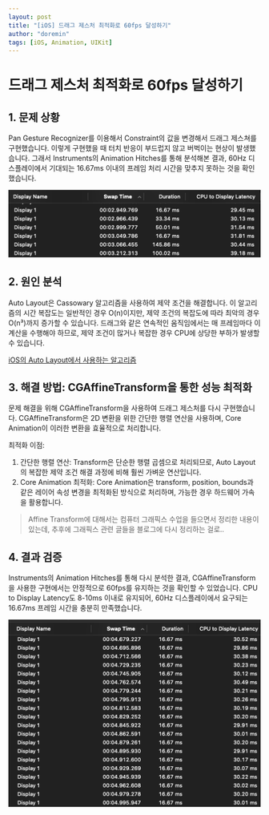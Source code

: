 ```yaml
---
layout: post
title: "[iOS] 드래그 제스처 최적화로 60fps 달성하기"
author: "doremin"
tags: [iOS, Animation, UIKit]
---
```


# 드래그 제스처 최적화로 60fps 달성하기

## 1. 문제 상황

Pan Gesture Recognizer를 이용해서 Constraint의 값을 변경해서 드래그 제스쳐를 구현했습니다. 이렇게 구현했을 때 터치 반응이 부드럽지 않고 버벅이는 현상이 발생했습니다.
그래서 Instruments의 Animation Hitches를 통해 분석해본 결과, 60Hz 디스플레이에서 기대되는 16.67ms 이내의 프레임 처리 시간을 맞추지 못하는 것을 확인했습니다.

![Analyze](/assets/images/2024-12-18/image.png)

## 2. 원인 분석

Auto Layout은 Cassowary 알고리즘을 사용하여 제약 조건을 해결합니다. 이 알고리즘의 시간 복잡도는 일반적인 경우 O(n)이지만, 제약 조건의 복잡도에 따라 최악의 경우 O(n³)까지 증가할 수 있습니다.
드래그와 같은 연속적인 움직임에서는 매 프레임마다 이 계산을 수행해야 하므로, 제약 조건이 많거나 복잡한 경우 CPU에 상당한 부하가 발생할 수 있습니다.

[iOS의 Auto Layout에서 사용하는 알고리즘](https://constraints.cs.washington.edu/cassowary/)

## 3. 해결 방법: CGAffineTransform을 통한 성능 최적화

문제 해결을 위해 CGAffineTransform을 사용하여 드래그 제스처를 다시 구현했습니다. CGAffineTransform은 2D 변환을 위한 간단한 행렬 연산을 사용하며, Core Animation이 이러한 변환을 효율적으로 처리합니다.

최적화 이점:

1. 간단한 행렬 연산: Transform은 단순한 행렬 곱셈으로 처리되므로, Auto Layout의 복잡한 제약 조건 해결 과정에 비해 훨씬 가벼운 연산입니다.
2. Core Animation 최적화: Core Animation은 transform, position, bounds과 같은 레이어 속성 변경을 최적화된 방식으로 처리하며, 가능한 경우 하드웨어 가속을 활용합니다.

> Affine Transform에 대해서는 컴퓨터 그래픽스 수업을 들으면서 정리한 내용이 있는데, 추후에 그래픽스 관련 글들을 블로그에 다시 정리하는 걸로..

## 4. 결과 검증

Instruments의 Animation Hitches를 통해 다시 분석한 결과, CGAffineTransform을 사용한 구현에서는 안정적으로 60fps를 유지하는 것을 확인할 수 있었습니다. CPU to Display Latency도 8-10ms 이내로 유지되어, 60Hz 디스플레이에서 요구되는 16.67ms 프레임 시간을 충분히 만족했습니다.

![Analyze](/assets/images/2024-12-18/image-1.png)
